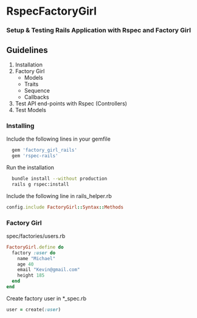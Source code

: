 # RspecFactoryGirl

### Setup & Testing Rails Application with Rspec and Factory Girl

## Guidelines

1. Installation
2. Factory Girl 
    * Models
    * Traits
    * Sequence
    * Callbacks
3. Test API end-points with Rspec (Controllers)
4. Test Models


### Installing

Include the following lines in your gemfile
```ruby
  gem 'factory_girl_rails'
  gem 'rspec-rails'
```
Run the installation
```bash
  bundle install --without production
  rails g rspec:install
```
Include the following line in rails_helper.rb 
```ruby
config.include FactoryGirl::Syntax::Methods
```

### Factory Girl

spec/factories/users.rb
```ruby
FactoryGirl.define do
  factory :user do
    name "Michael"
    age 40
    email "Kevin@gmail.com"
    height 185
  end
end
```
Create factory user in *_spec.rb
```ruby
user = create(:user)
```
